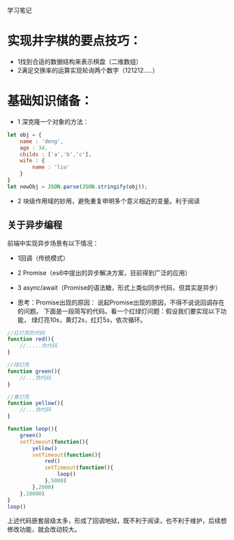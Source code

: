 学习笔记
# 实现井字棋的要点技巧：
- 1找到合适的数据结构来表示棋盘（二维数组）
- 2满足交换率的运算实现轮询两个数字（121212.....）

# 基础知识储备：
- 1 深克隆一个对象的方法：
```js
let obj = {
    name : 'deng',
    age : 34,
    childs : ['a','b','c'],
    wife : {
        name : 'liu'
    }
}
let newObj = JSON.parse(JSON.stringify(obj));
``` 
- 2 块级作用域的妙用，避免重复申明多个意义相近的变量。利于阅读

## 关于异步编程
前端中实现异步场景有以下情况：
- 1回调（传统模式）
- 2 Promise（es6中提出的异步解决方案，目前得到广泛的应用）
- 3 async/await（Promise的语法糖，形式上类似同步代码，但其实是异步）

- 思考：Promise出现的原因：
说起Promise出现的原因，不得不说说回调存在的问题。
下面是一段简写的代码。看一个红绿灯问题：假设我们要实现以下功能，
绿灯亮10s，黄灯2s，红灯5s，依次循环。
```js
//红灯亮的代码
function red(){
    //.....伪代码
}

//绿灯亮
function green(){
    //...伪代码
}

//黄灯亮
function yellow(){
    //...伪代码
}

function loop(){
    green()
    setTimeout(function(){
        yellow()
        setTimeout(function(){
            red()
            setTimeout(function(){
                loop()
            },5000)
        },2000)
    },10000)
}
loop()
```
上述代码嵌套层级太多，形成了回调地狱，既不利于阅读，也不利于维护，后续想修改功能，就会改动较大。